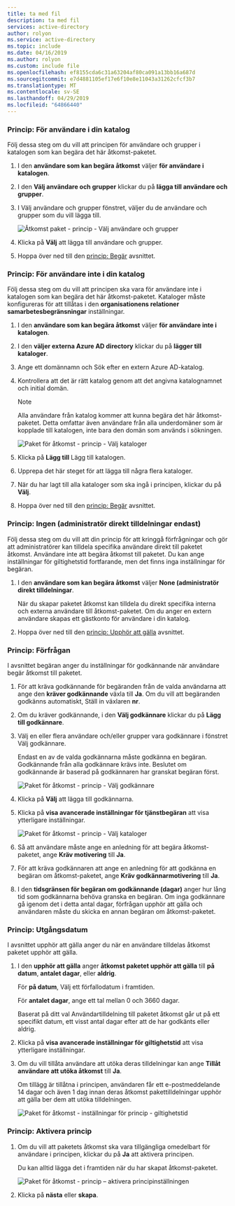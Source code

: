 ```yaml
---
title: ta med fil
description: ta med fil
services: active-directory
author: rolyon
ms.service: active-directory
ms.topic: include
ms.date: 04/16/2019
ms.author: rolyon
ms.custom: include file
ms.openlocfilehash: ef8155cda6c31a63204af80ca091a13bb16a687d
ms.sourcegitcommit: e7d4881105ef17e6f10e8e11043a31262cfcf3b7
ms.translationtype: MT
ms.contentlocale: sv-SE
ms.lasthandoff: 04/29/2019
ms.locfileid: "64866440"
---
```

### <a name="policy-for-users-in-your-directory"></a>Princip: För användare i din katalog

Följ dessa steg om du vill att principen för användare och grupper i katalogen som kan begära det här åtkomst-paketet.

1. I den **användare som kan begära åtkomst** väljer **för användare i katalogen**.

1. I den **Välj användare och grupper** klickar du på **lägga till användare och grupper**.

1. I Välj användare och grupper fönstret, väljer du de användare och grupper som du vill lägga till.

    ![Åtkomst paket - princip - Välj användare och grupper](./media/active-directory-entitlement-management-policy/policy-select-users-groups.png)

1. Klicka på **Välj** att lägga till användare och grupper.

1. Hoppa över ned till den [princip: Begär](#policy-request) avsnittet.

### <a name="policy-for-users-not-in-your-directory"></a>Princip: För användare inte i din katalog

Följ dessa steg om du vill att principen ska vara för användare inte i katalogen som kan begära det här åtkomst-paketet. Kataloger måste konfigureras för att tillåtas i den **organisationens relationer samarbetesbegränsningar** inställningar.

1. I den **användare som kan begära åtkomst** väljer **för användare inte i katalogen**.

1. I den **väljer externa Azure AD directory** klickar du på **lägger till kataloger**.

1. Ange ett domännamn och Sök efter en extern Azure AD-katalog.

1. Kontrollera att det är rätt katalog genom att det angivna katalognamnet och initial domän.

    > [!NOTE]
    > Alla användare från katalog kommer att kunna begära det här åtkomst-paketet. Detta omfattar även användare från alla underdomäner som är kopplade till katalogen, inte bara den domän som används i sökningen.

    ![Paket för åtkomst - princip - Välj kataloger](./media/active-directory-entitlement-management-policy/policy-select-directories.png)

1. Klicka på **Lägg till** Lägg till katalogen.

1. Upprepa det här steget för att lägga till några flera kataloger.

1. När du har lagt till alla kataloger som ska ingå i principen, klickar du på **Välj**.

1. Hoppa över ned till den [princip: Begär](#policy-request) avsnittet.

### <a name="policy-none-administrator-direct-assignments-only"></a>Princip: Ingen (administratör direkt tilldelningar endast)

Följ dessa steg om du vill att din princip för att kringgå förfrågningar och gör att administratörer kan tilldela specifika användare direkt till paketet åtkomst. Användare inte att begära åtkomst till paketet. Du kan ange inställningar för giltighetstid fortfarande, men det finns inga inställningar för begäran.

1. I den **användare som kan begära åtkomst** väljer **None (administratör direkt tilldelningar**.

    När du skapar paketet åtkomst kan tilldela du direkt specifika interna och externa användare till åtkomst-paketet. Om du anger en extern användare skapas ett gästkonto för användare i din katalog.

1. Hoppa över ned till den [princip: Upphör att gälla](#policy-expiration) avsnittet.

### <a name="policy-request"></a>Princip: Förfrågan

I avsnittet begäran anger du inställningar för godkännande när användare begär åtkomst till paketet.

1. För att kräva godkännande för begäranden från de valda användarna att ange den **kräver godkännande** växla till **Ja**. Om du vill att begäranden godkänns automatiskt, Ställ in växlaren **nr**.

1. Om du kräver godkännande, i den **Välj godkännare** klickar du på **Lägg till godkännare**.

1. Välj en eller flera användare och/eller grupper vara godkännare i fönstret Välj godkännare.

    Endast en av de valda godkännarna måste godkänna en begäran. Godkännande från alla godkännare krävs inte. Beslutet om godkännande är baserad på godkännaren har granskat begäran först.

    ![Paket för åtkomst - princip - Välj godkännare](./media/active-directory-entitlement-management-policy/policy-select-approvers.png)

1. Klicka på **Välj** att lägga till godkännarna.

1. Klicka på **visa avancerade inställningar för tjänstbegäran** att visa ytterligare inställningar.

    ![Paket för åtkomst - princip - Välj kataloger](./media/active-directory-entitlement-management-policy/policy-advanced-request.png)

1. Så att användare måste ange en anledning för att begära åtkomst-paketet, ange **Kräv motivering** till **Ja**.

1. För att kräva godkännaren att ange en anledning för att godkänna en begäran om åtkomst-paketet, ange **Kräv godkännarmotivering** till **Ja**.

1. I den **tidsgränsen för begäran om godkännande (dagar)** anger hur lång tid som godkännarna behöva granska en begäran. Om inga godkännare gå igenom det i detta antal dagar, förfrågan upphör att gälla och användaren måste du skicka en annan begäran om åtkomst-paketet.

### <a name="policy-expiration"></a>Princip: Utgångsdatum

I avsnittet upphör att gälla anger du när en användare tilldelas åtkomst paketet upphör att gälla.

1. I den **upphör att gälla** anger **åtkomst paketet upphör att gälla** till **på datum**, **antalet dagar**, eller **aldrig**.

    För **på datum**, Välj ett förfallodatum i framtiden.

    För **antalet dagar**, ange ett tal mellan 0 och 3660 dagar.

    Baserat på ditt val Användartilldelning till paketet åtkomst går ut på ett specifikt datum, ett visst antal dagar efter att de har godkänts eller aldrig.

1. Klicka på **visa avancerade inställningar för giltighetstid** att visa ytterligare inställningar.

1. Om du vill tillåta användare att utöka deras tilldelningar kan ange **Tillåt användare att utöka åtkomst** till **Ja**.

    Om tillägg är tillåtna i principen, användaren får ett e-postmeddelande 14 dagar och även 1 dag innan deras åtkomst pakettilldelningar upphör att gälla ber dem att utöka tilldelningen.

    ![Paket för åtkomst - inställningar för princip - giltighetstid](./media/active-directory-entitlement-management-policy/policy-expiration.png)

### <a name="policy-enable-policy"></a>Princip: Aktivera princip

1. Om du vill att paketets åtkomst ska vara tillgängliga omedelbart för användare i principen, klickar du på **Ja** att aktivera principen.

    Du kan alltid lägga det i framtiden när du har skapat åtkomst-paketet.

    ![Paket för åtkomst - princip – aktivera principinställningen](./media/active-directory-entitlement-management-policy/policy-enable.png)

1. Klicka på **nästa** eller **skapa**.
